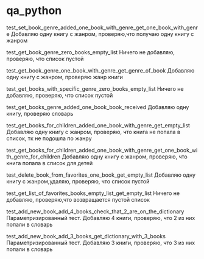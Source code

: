 # qa_python

test_set_book_genre_added_one_book_with_genre_get_one_book_with_genre
Добавляю одну книгу с жанром, проверяю,что получаю одну книгу с жанром

test_get_book_genre_zero_books_empty_list
Ничего не добавляю, проверяю, что список пустой

test_get_book_genre_one_book_with_genre_get_genre_of_book
Добавляю одну книгу с жанром, проверяю жанр книги

test_get_books_with_specific_genre_zero_books_empty_list
Ничего не добавляю, проверяю, что список пустой

test_get_books_genre_added_one_book_book_received
Добавляю одну книгу, проверяю словарь

test_get_books_for_children_added_one_book_with_genre_get_empty_list
Добавляю одну книгу с жанром, проверяю, что книга не попала в список, тк не подошла по жанру

test_get_books_for_children_added_one_book_with_genre_get_one_book_with_genre_for_children
Добавляю одну книгу с жанром, проверяю, что книга попала в список для детей

test_delete_book_from_favorites_one_book_get_empty_list
Добавляю одну книгу с жанром,удаляю, проверяю, что список пустой

test_get_list_of_favorites_books_empty_list_get_empty_list
Ничего не добавляю, проверяю,что возвращается пустой список

test_add_new_book_add_4_books_check_that_2_are_on_the_dictionary
Параметризированный тест. Добавляю 4 книги, проверяю, что 2 из них попали в словарь

test_add_new_book_add_3_books_get_dictionary_with_3_books
Параметризированный тест. Добавляю 3 книги, проверяю, что 3 из них попали в словарь